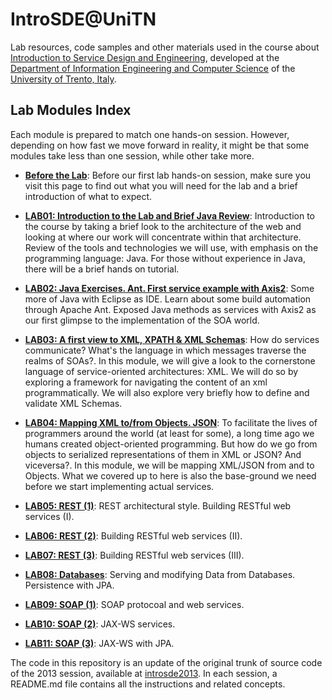IntroSDE@UniTN
============

Lab resources, code samples and other materials used in the course about [Introduction to Service Design and Engineering][1], developed at the [Department of Information Engineering and Computer Science][2] of the [University of Trento, Italy][3]. 

## Lab Modules Index

Each module is prepared to match one hands-on session. However, depending on how fast we move forward in reality, it might be that some modules take less than one session, while other take more. 

* **[Before the Lab][4]**: Before our first lab hands-on session, make sure you visit this page to find out what you will need for the lab and a brief introduction of what to expect. 

* **[LAB01: Introduction to the Lab and Brief Java Review][5]**: Introduction to the course by taking a brief look to the architecture of the web and looking at where our work will concentrate within that architecture. Review of the tools and technologies we will use, with emphasis on the programming language: Java. For those without experience in Java, there will be a brief hands on tutorial. 

* **[LAB02: Java Exercises. Ant. First service example with Axis2][6]**: Some more of Java with Eclipse as IDE. Learn about some build automation through Apache Ant. Exposed Java methods as services with Axis2 as our first glimpse to the implementation of the SOA world. 

* **[LAB03: A first view to XML, XPATH & XML Schemas][7]**: How do services communicate? What's the language in which messages traverse the realms of SOAs?. In this module, we will give a look to the cornerstone language of service-oriented architectures: XML. We will do so by exploring a framework for navigating the content of an xml programmatically.  We will also explore very briefly how to define and validate XML Schemas. 

* **[LAB04: Mapping XML to/from Objects. JSON][8]**: To facilitate the lives of programmers around the world (at least for some), a long time ago we humans created object-oriented programming. But how do we go from objects to serialized representations of them in XML or JSON? And viceversa?. In this module, we will be mapping XML/JSON from and to Objects. What we covered up to here is also the base-ground we need before we start implementing actual services.   

* **[LAB05: REST (1)][9]**: REST architectural style. Building RESTful web services (I). 

* **[LAB06: REST (2)][10]**: Building RESTful web services (II). 

* **[LAB07: REST (3)][11]**: Building RESTful web services (III). 

* **[LAB08: Databases][12]**: Serving and modifying Data from Databases. Persistence with JPA. 

* **[LAB09: SOAP (1)][13]**: SOAP protocoal and web services. 

* **[LAB10: SOAP (2)][14]**: JAX-WS services. 

* **[LAB11: SOAP (3)][15]**: JAX-WS with JPA. 


The code in this repository is an update of the original trunk of source code of the 2013 session, available at [introsde2013][16]. In each session, a README.md file contains all the instructions and related concepts.  



[1]: https://sites.google.com/site/introsdeunitn/
[2]: http://www.disi.unitn.it/
[3]: http://www.unitn.it/
[4]: https://github.com/cdparra/introsde/tree/master/lab01
[5]: https://github.com/cdparra/introsde/tree/master/lab02 
[6]: https://github.com/cdparra/introsde/tree/master/lab03
[7]: https://github.com/cdparra/introsde/tree/master/lab04
[8]: https://github.com/cdparra/introsde/tree/master/lab05
[9]: https://github.com/cdparra/introsde/tree/master/lab06
[10]: https://github.com/cdparra/introsde/tree/master/lab07
[11]: https://github.com/cdparra/introsde/tree/master/lab08
[12]: https://github.com/cdparra/introsde/tree/master/lab09
[13]: https://github.com/cdparra/introsde/tree/master/lab10
[14]: https://github.com/cdparra/introsde/tree/master/lab11
[15]: https://github.com/cdparra/introsde/tree/master/lab12
[16]: https://github.com/cdparra/introsde2013
